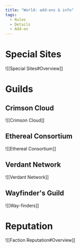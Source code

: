 ```yaml
---
title: "World: add-ons & info"
tags:
  - Rules
  - Details
  - Add-on
---
```

# Special Sites

![[Special Sites#Overview]]


# Guilds

## Crimson Cloud

![[Crimson Cloud]]

## Ethereal Consortium

![[Ethereal Consortium]]

## Verdant Network

![[Verdant Network]]

## Wayfinder's Guild

![[Way-finders]]


# Reputation

![[Faction Reputation#Overview]]

